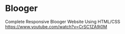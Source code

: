 # Blooger
Complete Responsive Blooger Website Using HTML/CSS
https://www.youtube.com/watch?v=CrSC1ZA9j0M
